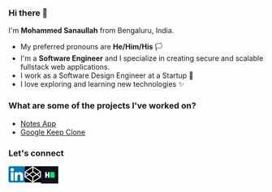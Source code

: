 ### Hi there 👋

<!--
**sanaullahmohammed/sanaullahmohammed** is a ✨ _special_ ✨ repository because its `README.md` (this file) appears on your GitHub profile.

Here are some ideas to get you started:

- 🔭 I’m currently working on ...
- 🌱 I’m currently learning ...
- 👯 I’m looking to collaborate on ...
- 🤔 I’m looking for help with ...
- 💬 Ask me about ...
- 📫 How to reach me: ...
- 😄 Pronouns: ...
- ⚡ Fun fact: ...
-->

<!--
| Project Name | Tech Stack | Code Link | Demo |
|--------------|------------|-----------|-----|
|              |            |           |     |
|              |            |           |     |
|              |            |           |     |
|              |            |           |     |
|              |            |           |     |
|              |            |           |     |
|              |            |           |     |
-->


I'm **Mohammed Sanaullah** from Bengaluru, India.

- My preferred pronouns are **He/Him/His** 🏳️
- I'm a **Software Engineer** and I specialize in creating secure and scalable fullstack web applications.
- I work as a Software Design Engineer at a Startup 🏢
- I love exploring and learning new technologies ✨

<!--
### What's my development setup?

- My work machine is a **2020 MacBook Pro** and my personal machine is a **2018 MacBook Air**
- For IDEs, I use **VS Code**, **Visual Studio**, and **Robo 3T** for front-end and back-end, and database work, respectively. I also use **Postman** when working on RESTful APIs
- For containerization, I use **Docker**


### Recent blogs

- [Breaking down React for Beginners](https://narayanasuri.hashnode.dev/breaking-down-react-for-beginners)

-->
### What are some of the projects I've worked on?

- [Notes App](https://sanaullahmohammed.github.io/notes-app/)
- [Google Keep Clone](https://sanaullahmohammed.github.io/google-keep-clone/)

### Let's connect

<!--
<a href="http://www.instagram.com/suriosityy" target="_blank" rel="noreferrer">
  <img align="left"
    src="https://raw.githubusercontent.com/danielcranney/readme-generator/main/public/icons/socials/instagram.svg"
    alt="narayanasuri" height="32" width="32" />
</a>
-->

<a href="https://www.linkedin.com/in/mohammed-sanaullah-2040711a0/" target="_blank" rel="noreferrer">
  <img align="left" src="images/linkedin.png"
    height="32" width="32" />
</a>
<a href="https://codepen.io/Hop3l3ssCod3r" target="_blank" rel="noreferrer">
  <img align="left" src="images/codepen.png" alt="mohammedsanaullah"
    height="32" width="32" />
</a>

<a href="https://www.hackerrank.com/mohammedsanaull4" target="_blank" rel="noreferrer">
  <img align="left"
    src="images/hackerrank.png"
    alt="mohammedsanaullah" height="34" width="34" />
</a>
    
